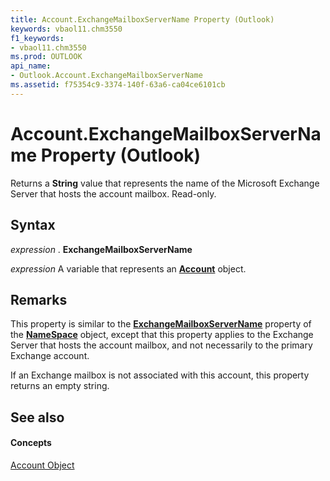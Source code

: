 ```yaml
---
title: Account.ExchangeMailboxServerName Property (Outlook)
keywords: vbaol11.chm3550
f1_keywords:
- vbaol11.chm3550
ms.prod: OUTLOOK
api_name:
- Outlook.Account.ExchangeMailboxServerName
ms.assetid: f75354c9-3374-140f-63a6-ca04ce6101cb
---
```



# Account.ExchangeMailboxServerName Property (Outlook)

Returns a  **String** value that represents the name of the Microsoft Exchange Server that hosts the account mailbox. Read-only.


## Syntax

 _expression_ . **ExchangeMailboxServerName**

 _expression_ A variable that represents an **[Account](account-object-outlook.md)** object.


## Remarks

This property is similar to the  **[ExchangeMailboxServerName](namespace-exchangemailboxservername-property-outlook.md)** property of the **[NameSpace](namespace-object-outlook.md)** object, except that this property applies to the Exchange Server that hosts the account mailbox, and not necessarily to the primary Exchange account.

If an Exchange mailbox is not associated with this account, this property returns an empty string.


## See also


#### Concepts


[Account Object](account-object-outlook.md)

